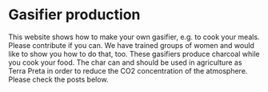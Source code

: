 # Gasifier production

This website shows how to make your own gasifier, e.g. to cook your meals. Please contribute if you can. We have trained groups of women and would like to show you how to do that, too. These gasifiers produce charcoal while you cook your food. The char can and should be used in agriculture as Terra Preta in order to reduce the CO2 concentration of the atmosphere. Please check the posts below. 
